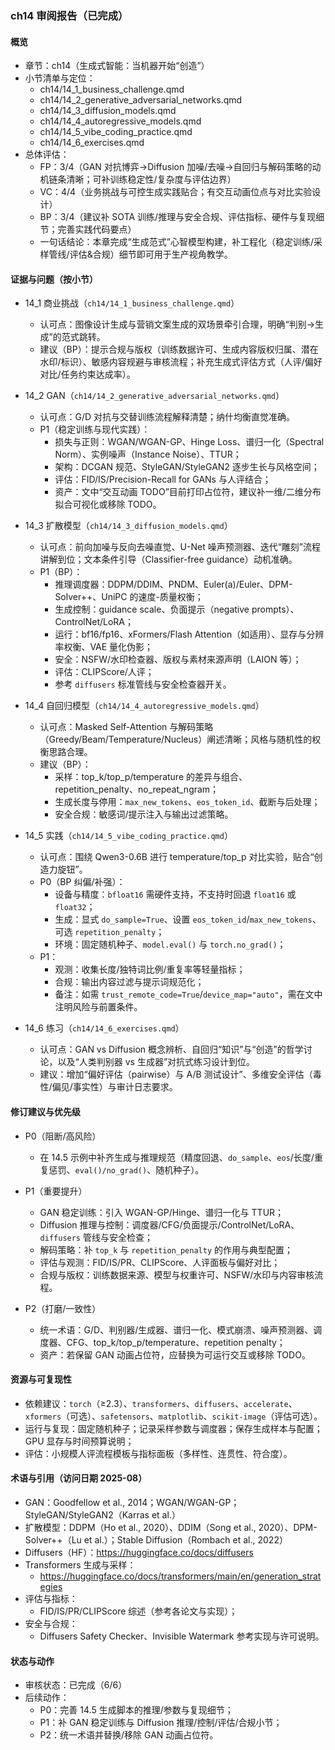 ### ch14 审阅报告（已完成）

#### 概览
- 章节：ch14（生成式智能：当机器开始“创造”）
- 小节清单与定位：
  - ch14/14_1_business_challenge.qmd
  - ch14/14_2_generative_adversarial_networks.qmd
  - ch14/14_3_diffusion_models.qmd
  - ch14/14_4_autoregressive_models.qmd
  - ch14/14_5_vibe_coding_practice.qmd
  - ch14/14_6_exercises.qmd
- 总体评估：
  - FP：3/4（GAN 对抗博弈→Diffusion 加噪/去噪→自回归与解码策略的动机链条清晰；可补训练稳定性/复杂度与评估边界）
  - VC：4/4（业务挑战与可控生成实践贴合；有交互动画位点与对比实验设计）
  - BP：3/4（建议补 SOTA 训练/推理与安全合规、评估指标、硬件与复现细节；完善实践代码要点）
  - 一句话结论：本章完成“生成范式”心智模型构建，补工程化（稳定训练/采样管线/评估&合规）细节即可用于生产视角教学。

#### 证据与问题（按小节）
- 14_1 商业挑战（`ch14/14_1_business_challenge.qmd`）
  - 认可点：图像设计生成与营销文案生成的双场景牵引合理，明确“判别→生成”的范式跳转。
  - 建议（BP）：提示合规与版权（训练数据许可、生成内容版权归属、潜在水印/标识）、敏感内容规避与审核流程；补充生成式评估方式（人评/偏好对比/任务约束达成率）。

- 14_2 GAN（`ch14/14_2_generative_adversarial_networks.qmd`）
  - 认可点：G/D 对抗与交替训练流程解释清楚；纳什均衡直觉准确。
  - P1（稳定训练与现代实践）：
    - 损失与正则：WGAN/WGAN-GP、Hinge Loss、谱归一化（Spectral Norm）、实例噪声（Instance Noise）、TTUR；
    - 架构：DCGAN 规范、StyleGAN/StyleGAN2 逐步生长与风格空间；
    - 评估：FID/IS/Precision-Recall for GANs 与人评结合；
    - 资产：文中“交互动画 TODO”目前打印占位符，建议补一维/二维分布拟合可视化或移除 TODO。

- 14_3 扩散模型（`ch14/14_3_diffusion_models.qmd`）
  - 认可点：前向加噪与反向去噪直觉、U-Net 噪声预测器、迭代“雕刻”流程讲解到位；文本条件引导（Classifier-free guidance）动机准确。
  - P1（BP）：
    - 推理调度器：DDPM/DDIM、PNDM、Euler(a)/Euler、DPM-Solver++、UniPC 的速度-质量权衡；
    - 生成控制：guidance scale、负面提示（negative prompts）、ControlNet/LoRA；
    - 运行：bf16/fp16、xFormers/Flash Attention（如适用）、显存与分辨率权衡、VAE 量化伪影；
    - 安全：NSFW/水印检查器、版权与素材来源声明（LAION 等）；
    - 评估：CLIPScore/人评；
    - 参考 `diffusers` 标准管线与安全检查器开关。

- 14_4 自回归模型（`ch14/14_4_autoregressive_models.qmd`）
  - 认可点：Masked Self-Attention 与解码策略（Greedy/Beam/Temperature/Nucleus）阐述清晰；风格与随机性的权衡思路合理。
  - 建议（BP）：
    - 采样：top_k/top_p/temperature 的差异与组合、repetition_penalty、no_repeat_ngram；
    - 生成长度与停用：`max_new_tokens`、`eos_token_id`、截断与后处理；
    - 安全合规：敏感词/提示注入与输出过滤策略。

- 14_5 实践（`ch14/14_5_vibe_coding_practice.qmd`）
  - 认可点：围绕 Qwen3-0.6B 进行 temperature/top_p 对比实验，贴合“创造力旋钮”。
  - P0（BP 纠偏/补强）：
    - 设备与精度：`bfloat16` 需硬件支持，不支持时回退 `float16` 或 `float32`；
    - 生成：显式 `do_sample=True`、设置 `eos_token_id`/`max_new_tokens`、可选 `repetition_penalty`；
    - 环境：固定随机种子、`model.eval()` 与 `torch.no_grad()`；
  - P1：
    - 观测：收集长度/独特词比例/重复率等轻量指标；
    - 合规：输出内容过滤与提示词规范化；
    - 备注：如需 `trust_remote_code=True`/`device_map="auto"`，需在文中注明风险与前置条件。

- 14_6 练习（`ch14/14_6_exercises.qmd`）
  - 认可点：GAN vs Diffusion 概念辨析、自回归“知识”与“创造”的哲学讨论，以及“人类判别器 vs 生成器”对抗式练习设计到位。
  - 建议：增加“偏好评估（pairwise）与 A/B 测试设计”、多维安全评估（毒性/偏见/事实性）与审计日志要求。

#### 修订建议与优先级
- P0（阻断/高风险）
  - 在 14.5 示例中补齐生成与推理规范（精度回退、`do_sample`、`eos`/长度/重复惩罚、`eval()/no_grad()`、随机种子）。

- P1（重要提升）
  - GAN 稳定训练：引入 WGAN-GP/Hinge、谱归一化与 TTUR；
  - Diffusion 推理与控制：调度器/CFG/负面提示/ControlNet/LoRA、`diffusers` 管线与安全检查；
  - 解码策略：补 `top_k` 与 `repetition_penalty` 的作用与典型配置；
  - 评估与观测：FID/IS/PR、CLIPScore、人评面板与偏好对比；
  - 合规与版权：训练数据来源、模型与权重许可、NSFW/水印与内容审核流程。

- P2（打磨/一致性）
  - 统一术语：G/D、判别器/生成器、谱归一化、模式崩溃、噪声预测器、调度器、CFG、top_k/top_p/temperature、repetition penalty；
  - 资产：若保留 GAN 动画占位符，应替换为可运行交互或移除 TODO。

#### 资源与可复现性
- 依赖建议：`torch`（≥2.3）、`transformers`、`diffusers`、`accelerate`、`xformers`（可选）、`safetensors`、`matplotlib`、`scikit-image`（评估可选）。
- 运行与复现：固定随机种子；记录采样参数与调度器；保存生成样本与配置；GPU 显存与时间预算说明；
- 评估：小规模人评流程模板与指标面板（多样性、连贯性、符合度）。

#### 术语与引用（访问日期 2025-08）
- GAN：Goodfellow et al., 2014；WGAN/WGAN-GP；StyleGAN/StyleGAN2（Karras et al.）
- 扩散模型：DDPM（Ho et al., 2020）、DDIM（Song et al., 2020）、DPM-Solver++（Lu et al.）；Stable Diffusion（Rombach et al., 2022）
- Diffusers（HF）：https://huggingface.co/docs/diffusers
- Transformers 生成与采样：
  - https://huggingface.co/docs/transformers/main/en/generation_strategies
- 评估与指标：
  - FID/IS/PR/CLIPScore 综述（参考各论文与实现）；
- 安全与合规：
  - Diffusers Safety Checker、Invisible Watermark 参考实现与许可说明。

#### 状态与动作
- 审核状态：已完成（6/6）
- 后续动作：
  - P0：完善 14.5 生成脚本的推理/参数与复现细节；
  - P1：补 GAN 稳定训练与 Diffusion 推理/控制/评估/合规小节；
  - P2：统一术语并替换/移除 GAN 动画占位符。

